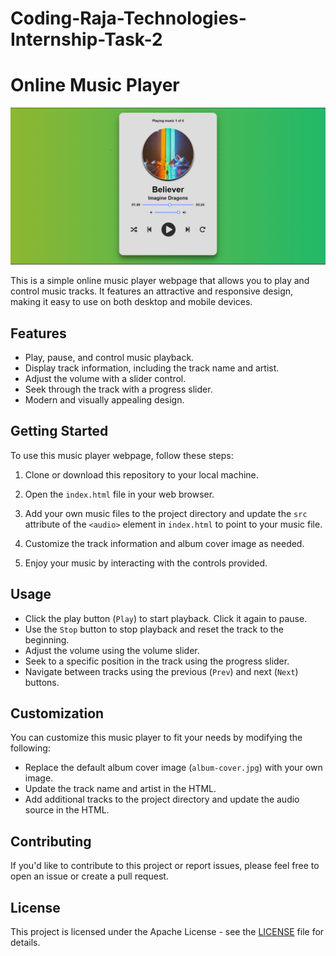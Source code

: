 # Coding-Raja-Technologies-Internship-Task-2
# Online Music Player

![Music Player Screenshot](screenshot.png)

This is a simple online music player webpage that allows you to play and control music tracks. It features an attractive and responsive design, making it easy to use on both desktop and mobile devices.

## Features

- Play, pause, and control music playback.
- Display track information, including the track name and artist.
- Adjust the volume with a slider control.
- Seek through the track with a progress slider.
- Modern and visually appealing design.

## Getting Started

To use this music player webpage, follow these steps:

1. Clone or download this repository to your local machine.

2. Open the `index.html` file in your web browser.

3. Add your own music files to the project directory and update the `src` attribute of the `<audio>` element in `index.html` to point to your music file.

4. Customize the track information and album cover image as needed.

5. Enjoy your music by interacting with the controls provided.

## Usage

- Click the play button (`Play`) to start playback. Click it again to pause.
- Use the `Stop` button to stop playback and reset the track to the beginning.
- Adjust the volume using the volume slider.
- Seek to a specific position in the track using the progress slider.
- Navigate between tracks using the previous (`Prev`) and next (`Next`) buttons.

## Customization

You can customize this music player to fit your needs by modifying the following:

- Replace the default album cover image (`album-cover.jpg`) with your own image.
- Update the track name and artist in the HTML.
- Add additional tracks to the project directory and update the audio source in the HTML.

## Contributing

If you'd like to contribute to this project or report issues, please feel free to open an issue or create a pull request.

## License

This project is licensed under the Apache License - see the [LICENSE](LICENSE) file for details.

